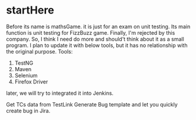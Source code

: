 # startHere
Before its name is mathsGame. it is just for an exam on unit testing. Its main function is unit testing for FizzBuzz game. Finally, I'm rejected by this company. So, I think I need do more and should't think about it as a small program. 
I plan to update it with below tools, but it has no relationship with the original purpose.
Tools:
1. TestNG
2. Maven
3. Selenium 
4. Firefox Driver

later, we will try to integrated it into Jenkins.

Get TCs data from TestLink
Generate Bug template and let you quickly create bug in Jira.

